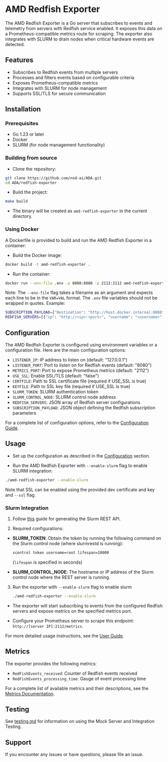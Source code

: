 # AMD Redfish Exporter

The AMD Redfish Exporter is a Go server that subscribes to events and telemetry from servers with Redfish service enabled. It exposes this data on a Prometheus-compatible metrics route for scraping. The exporter also integrates with SLURM to drain nodes when critical hardware events are detected.

## Features

- Subscribes to Redfish events from multiple servers
- Processes and filters events based on configurable criteria
- Exposes Prometheus-compatible metrics
- Integrates with SLURM for node management
- Supports SSL/TLS for secure communication

## Installation

### Prerequisites

- Go 1.23 or later
- Docker
- SLURM (for node management functionality)

### Building from source

- Clone the repository:

```bash
git clone https://github.com/nod-ai/ADA.git
cd ADA/redfish-exporter
```

- Build the project:

```bash
make build
```

- The binary will be created as `amd-redfish-exporter` in the current directory.

### Using Docker

A Dockerfile is provided to build and run the AMD Redfish Exporter in a container:

- Build the Docker image:

```bash
docker build -t amd-redfish-exporter .
```

- Run the container:

```bash
docker run --env-file .env -p 8080:8080 -p 2112:2112 amd-redfish-exporter
```

Note: The `--env-file` flag takes a filename as an argument and expects each line to be in the `VAR=VAL` format. The `.env` file variables should not be wrapped in quotes. Example:

```bash
SUBSCRIPTION_PAYLOAD={"Destination": "http://host.docker.internal:8080", "EventTypes": ["Alert", "StatusChange"], "Protocol": "Redfish", "Context": "YourContextData"}
REDFISH_SERVERS=[{"ip": "http://<ip>:<port>", "username": "<username>", "password": "<password>", "loginType": "Session", "slurmNode": "Node1"}]
```

## Configuration

The AMD Redfish Exporter is configured using environment variables or a configuration file. Here are the main configuration options:

- `LISTENER_IP`: IP address to listen on (default: "127.0.0.1")
- `LISTENER_PORT`: Port to listen on for Redfish events (default: "8080")
- `METRICS_PORT`: Port to expose Prometheus metrics (default: "2112")
- `USE_SSL`: Enable SSL/TLS (default: "false")
- `CERTFILE`: Path to SSL certificate file (required if USE_SSL is true)
- `KEYFILE`: Path to SSL key file (required if USE_SSL is true)
- `SLURM_TOKEN`: SLURM authentication token
- `SLURM_CONTROL_NODE`: SLURM control node address
- `REDFISH_SERVERS`: JSON array of Redfish server configurations
- `SUBSCRIPTION_PAYLOAD`: JSON object defining the Redfish subscription parameters

For a complete list of configuration options, refer to the [Configuration Guide](docs/configuration.md).

## Usage

- Set up the configuration as described in the [Configuration](#configuration) section.

- Run the AMD Redfish Exporter with `--enable-slurm` flag to enable SLURM integration:

```bash
./amd-redfish-exporter --enable-slurm
```

Note that SSL can be enabled using the provided dev certificate and key and `--ssl` flag.

### Slurm Integration

1. Follow [this](./api/README.md) guide for generating the Slurm REST API.

2. Required configurations:

- **SLURM_TOKEN**: Obtain the token by running the following command on the Slurm control node (where slurmrestd is running):
    ```sh
    scontrol token username=root lifespan=18000
    ```
    (`lifespan` is specified in seconds)

- **SLURM_CONTROL_NODE**: The hostname or IP address of the Slurm control node where the REST server is running.

3. Run the exporter with `--enable-slurm` flag to enable slurm
    ```sh
    ./amd-redfish-exporter --enable-slurm
    ```

- The exporter will start subscribing to events from the configured Redfish servers and expose metrics on the specified metrics port.

- Configure your Prometheus server to scrape this endpoint: `http://[server IP]:2112/metrics`.

For more detailed usage instructions, see the [User Guide](docs/user-guide.md).

## Metrics

The exporter provides the following metrics:

- `RedFishEvents_received`: Counter of Redfish events received
- `RedFishEvents_processing_time`: Gauge of event processing time

For a complete list of available metrics and their descriptions, see the [Metrics Documentation](docs/metrics.md).

## Testing

See [testing.md](docs/testing.md) for information on using the Mock Server and Integration Testing.

## Support

If you encounter any issues or have questions, please file an issue.
